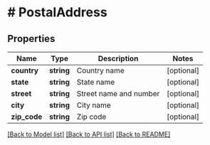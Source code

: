 # # PostalAddress

## Properties

Name | Type | Description | Notes
------------ | ------------- | ------------- | -------------
**country** | **string** | Country name | [optional]
**state** | **string** | State name | [optional]
**street** | **string** | Street name and number | [optional]
**city** | **string** | City name | [optional]
**zip_code** | **string** | Zip code | [optional]

[[Back to Model list]](../../README.md#models) [[Back to API list]](../../README.md#endpoints) [[Back to README]](../../README.md)
